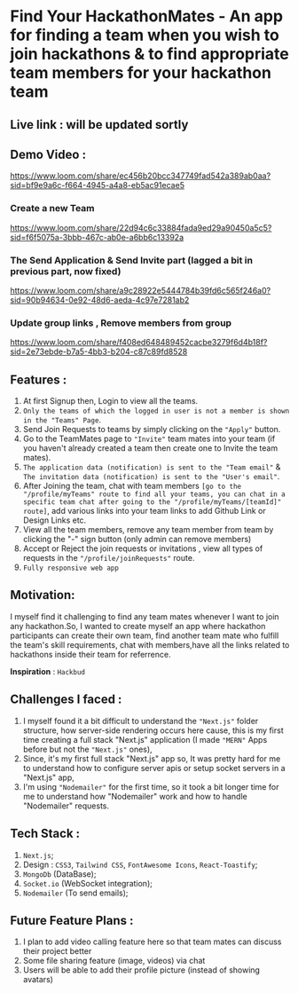 # Find Your HackathonMates - An app for finding a team when you wish to join hackathons & to find appropriate team members for your hackathon team

## Live link : will be updated sortly

## Demo Video :
https://www.loom.com/share/ec456b20bcc347749fad542a389ab0aa?sid=bf9e9a6c-f664-4945-a4a8-eb5ac91ecae5
### Create a new Team
https://www.loom.com/share/22d94c6c33884fada9ed29a90450a5c5?sid=f6f5075a-3bbb-467c-ab0e-a6bb6c13392a
### The Send Application & Send Invite part (lagged a bit in previous part, now fixed)
https://www.loom.com/share/a9c28922e5444784b39fd6c565f246a0?sid=90b94634-0e92-48d6-aeda-4c97e7281ab2
### Update group links , Remove members from group
https://www.loom.com/share/f408ed648489452cacbe3279f6d4b18f?sid=2e73ebde-b7a5-4bb3-b204-c87c89fd8528



## Features :

1. At first Signup then, Login to view all the teams.
2. `Only the teams of which the logged in user is not a member is shown in the "Teams" Page`.
3. Send Join Requests to teams by simply clicking on the `"Apply"` button.
4. Go to the TeamMates page to `"Invite"` team mates into your team (if you haven't already created a team then create one to Invite the team mates).
5. `The application data (notification) is sent to the "Team email"` & `The invitation data (notification) is sent to the "User's email"`.
6. After Joining the team, chat with team members `[go to the "/profile/myTeams" route to find all your teams, you can chat in a specific team chat after going to the "/profile/myTeams/[teamId]" route]`, add various links into your team links to add Github Link or Design Links etc.
7. View all the team members, remove any team member from team by clicking the "-" sign button (only admin can remove members)
8. Accept or Reject the join requests or invitations , view all types of requests in the `"/profile/joinRequests"` route.
9. `Fully responsive web app`

## Motivation:

I myself find it challenging to find any team mates whenever I want to join any hackathon.So, I wanted to create myself an app where hackathon participants can create their own team, find another team mate who fulfill the team's skill requirements, chat with members,have all the links related to hackathons inside their team for referrence.

**Inspiration** : `Hackbud`

## Challenges I faced :

1. I myself found it a bit difficult to understand the `"Next.js"` folder structure, how server-side rendering occurs here cause, this is my first time creating a full stack "Next.js" application (I made `"MERN"` Apps before but not the `"Next.js"` ones),
2. Since, it's my first full stack "Next.js" app so, It was pretty hard for me to understand how to configure server apis or setup socket servers in a "Next.js" app,
3. I'm using `"Nodemailer"` for the first time, so it took a bit longer time for me to understand how "Nodemailer" work and how to handle "Nodemailer" requests.

## Tech Stack :

1. `Next.js`;
2. Design : `CSS3`, `Tailwind CSS`, `FontAwesome Icons`, `React-Toastify`;
3. `MongoDb` (DataBase);
4. `Socket.io` (WebSocket integration);
5. `Nodemailer` (To send emails);

## Future Feature Plans :

1. I plan to add video calling feature here so that team mates can discuss their project better
2. Some file sharing feature (image, videos) via chat
3. Users will be able to add their profile picture (instead of showing avatars)
